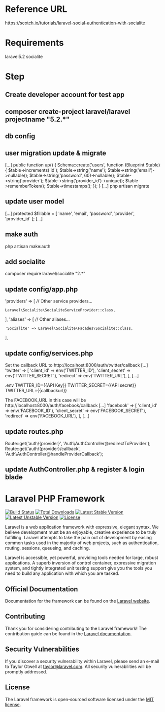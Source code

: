 # Reference URL

https://scotch.io/tutorials/laravel-social-authentication-with-socialite

# Requirements
laravel5.2
socialite

# Step
## Create developer account for test app
## composer create-project laravel/laravel projectname "5.2.*"
## db config
## user migration update & migrate
[...]
public function up()
    {
        Schema::create('users', function (Blueprint $table) {
            $table->increments('id');
            $table->string('name');
            $table->string('email')->nullable();
            $table->string('password', 60)->nullable();
            $table->string('provider');
            $table->string('provider_id')->unique();
            $table->rememberToken();
            $table->timestamps();
        });
    }
[...]
php artisan migrate

## update user model
[...]
protected $fillable = [
        'name', 'email', 'password', 'provider', 'provider_id'
    ];
[...]

## make auth
php artisan make:auth

## add socialite
composer require laravel/socialite "2.*"

## update config/app.php
'providers' => [
    // Other service providers...

    Laravel\Socialite\SocialiteServiceProvider::class,
],
'aliases' => [
    // Other aliases...

    'Socialite' => Laravel\Socialite\Facades\Socialite::class,
],

## update config/services.php
Set the callback URL to http://localhost:8000/auth/twitter/callback
[...]
'twitter' => [
        'client_id'     => env('TWITTER_ID'),
        'client_secret' => env('TWITTER_SECRET'),
        'redirect'      => env('TWITTER_URL'),
    ],
[...]

.env
TWITTER_ID={{API Key}}
TWITTER_SECRET={{API secret}}
TWITTER_URL={{callbackurl}}

The FACEBOOK_URL in this case will be http://localhost:8000/auth/facebook/callback
[...]
'facebook' => [
        'client_id'     => env('FACEBOOK_ID'),
        'client_secret' => env('FACEBOOK_SECRET'),
        'redirect'      => env('FACEBOOK_URL'),
    ],
[...]

## update routes.php
Route::get('auth/{provider}', 'Auth\AuthController@redirectToProvider');
Route::get('auth/{provider}/callback', 'Auth\AuthController@handleProviderCallback');

## update AuthController.php & register & login blade

# Laravel PHP Framework

[![Build Status](https://travis-ci.org/laravel/framework.svg)](https://travis-ci.org/laravel/framework)
[![Total Downloads](https://poser.pugx.org/laravel/framework/d/total.svg)](https://packagist.org/packages/laravel/framework)
[![Latest Stable Version](https://poser.pugx.org/laravel/framework/v/stable.svg)](https://packagist.org/packages/laravel/framework)
[![Latest Unstable Version](https://poser.pugx.org/laravel/framework/v/unstable.svg)](https://packagist.org/packages/laravel/framework)
[![License](https://poser.pugx.org/laravel/framework/license.svg)](https://packagist.org/packages/laravel/framework)

Laravel is a web application framework with expressive, elegant syntax. We believe development must be an enjoyable, creative experience to be truly fulfilling. Laravel attempts to take the pain out of development by easing common tasks used in the majority of web projects, such as authentication, routing, sessions, queueing, and caching.

Laravel is accessible, yet powerful, providing tools needed for large, robust applications. A superb inversion of control container, expressive migration system, and tightly integrated unit testing support give you the tools you need to build any application with which you are tasked.

## Official Documentation

Documentation for the framework can be found on the [Laravel website](http://laravel.com/docs).

## Contributing

Thank you for considering contributing to the Laravel framework! The contribution guide can be found in the [Laravel documentation](http://laravel.com/docs/contributions).

## Security Vulnerabilities

If you discover a security vulnerability within Laravel, please send an e-mail to Taylor Otwell at taylor@laravel.com. All security vulnerabilities will be promptly addressed.

## License

The Laravel framework is open-sourced software licensed under the [MIT license](http://opensource.org/licenses/MIT).
